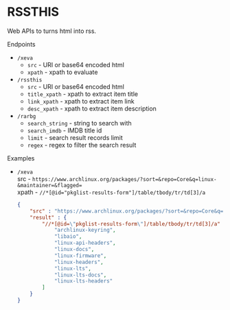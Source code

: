 # RSSTHIS

Web APIs to turns html into rss.

Endpoints
- `/xeva`
    - `src` - URI or base64 encoded html
    - `xpath` - xpath to evaluate
- `/rssthis`
    - `src` - URI or base64 encoded html
    - `title_xpath` - xpath to extract item title
    - `link_xpath` - xpath to extract item link
    - `desc_xpath` - xpath to extract item description
- `/rarbg`
    - `search_string` - string to search with
    - `search_imdb` - IMDB title id
    - `limit` - search result records limit
    - `regex` - regex to filter the search result

Examples
- `/xeva`  
    src - `https://www.archlinux.org/packages/?sort=&repo=Core&q=linux-&maintainer=&flagged=`  
    xpath - `//*[@id="pkglist-results-form"]/table/tbody/tr/td[3]/a`
    ```json
    {
        "src" : "https://www.archlinux.org/packages/?sort=&repo=Core&q=linux-&maintainer=&flagged=",
        "result" : {
            "//*[@id=\"pkglist-results-form\"]/table/tbody/tr/td[3]/a" : [
                "archlinux-keyring",
                "libaio",
                "linux-api-headers",
                "linux-docs",
                "linux-firmware",
                "linux-headers",
                "linux-lts",
                "linux-lts-docs",
                "linux-lts-headers"
            ]
        }
    }
    ```
